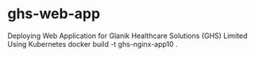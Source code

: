 # ghs-web-app
Deploying Web Application for Glanik Healthcare Solutions  (GHS) Limited Using Kubernetes
docker build -t ghs-nginx-app10 .



